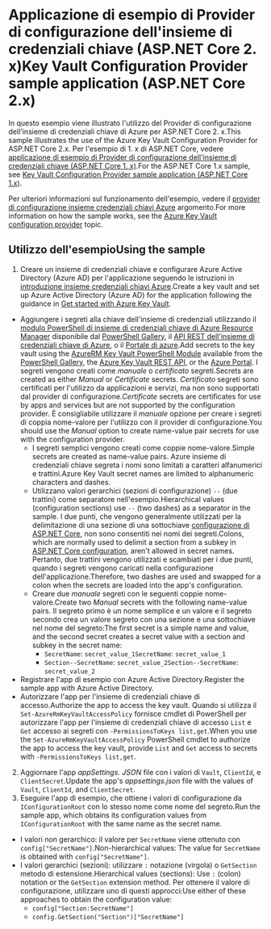 # <a name="key-vault-configuration-provider-sample-application-aspnet-core-2x"></a><span data-ttu-id="43fa9-101">Applicazione di esempio di Provider di configurazione dell'insieme di credenziali chiave (ASP.NET Core 2. x)</span><span class="sxs-lookup"><span data-stu-id="43fa9-101">Key Vault Configuration Provider sample application (ASP.NET Core 2.x)</span></span>

<span data-ttu-id="43fa9-102">In questo esempio viene illustrato l'utilizzo del Provider di configurazione dell'insieme di credenziali chiave di Azure per ASP.NET Core 2. x.</span><span class="sxs-lookup"><span data-stu-id="43fa9-102">This sample illustrates the use of the Azure Key Vault Configuration Provider for ASP.NET Core 2.x.</span></span> <span data-ttu-id="43fa9-103">Per l'esempio di 1. x di ASP.NET Core, vedere [applicazione di esempio di Provider di configurazione dell'insieme di credenziali chiave (ASP.NET Core 1. x)](https://github.com/aspnet/Docs/tree/master/aspnetcore/security/key-vault-configuration/samples/basic-sample/1.x).</span><span class="sxs-lookup"><span data-stu-id="43fa9-103">For the ASP.NET Core 1.x sample, see [Key Vault Configuration Provider sample application (ASP.NET Core 1.x)](https://github.com/aspnet/Docs/tree/master/aspnetcore/security/key-vault-configuration/samples/basic-sample/1.x).</span></span>

<span data-ttu-id="43fa9-104">Per ulteriori informazioni sul funzionamento dell'esempio, vedere il [provider di configurazione insieme credenziali chiavi Azure](xref:security/key-vault-configuration) argomento.</span><span class="sxs-lookup"><span data-stu-id="43fa9-104">For more information on how the sample works, see the [Azure Key Vault configuration provider](xref:security/key-vault-configuration) topic.</span></span>

## <a name="using-the-sample"></a><span data-ttu-id="43fa9-105">Utilizzo dell'esempio</span><span class="sxs-lookup"><span data-stu-id="43fa9-105">Using the sample</span></span>
1. <span data-ttu-id="43fa9-106">Creare un insieme di credenziali chiave e configurare Azure Active Directory (Azure AD) per l'applicazione seguendo le istruzioni in [introduzione insieme credenziali chiavi Azure](https://azure.microsoft.com/documentation/articles/key-vault-get-started/).</span><span class="sxs-lookup"><span data-stu-id="43fa9-106">Create a key vault and set up Azure Active Directory (Azure AD) for the application following the guidance in [Get started with Azure Key Vault](https://azure.microsoft.com/documentation/articles/key-vault-get-started/).</span></span>
  * <span data-ttu-id="43fa9-107">Aggiungere i segreti alla chiave dell'insieme di credenziali utilizzando il [modulo PowerShell di insieme di credenziali chiave di Azure Resource Manager](/powershell/module/azurerm.keyvault) disponibile dal [PowerShell Gallery](https://www.powershellgallery.com/packages/AzureRM.KeyVault), il [API REST dell'insieme di credenziali chiave di Azure](/rest/api/keyvault/), o il [Portale di azure](https://portal.azure.com/).</span><span class="sxs-lookup"><span data-stu-id="43fa9-107">Add secrets to the key vault using the [AzureRM Key Vault PowerShell Module](/powershell/module/azurerm.keyvault) available from the [PowerShell Gallery](https://www.powershellgallery.com/packages/AzureRM.KeyVault), the [Azure Key Vault REST API](/rest/api/keyvault/), or the [Azure Portal](https://portal.azure.com/).</span></span> <span data-ttu-id="43fa9-108">I segreti vengono creati come *manuale* o *certificato* segreti.</span><span class="sxs-lookup"><span data-stu-id="43fa9-108">Secrets are created as either *Manual* or *Certificate* secrets.</span></span> <span data-ttu-id="43fa9-109">*Certificato* segreti sono certificati per l'utilizzo da applicazioni e servizi, ma non sono supportati dal provider di configurazione.</span><span class="sxs-lookup"><span data-stu-id="43fa9-109">*Certificate* secrets are certificates for use by apps and services but are not supported by the configuration provider.</span></span> <span data-ttu-id="43fa9-110">È consigliabile utilizzare il *manuale* opzione per creare i segreti di coppia nome-valore per l'utilizzo con il provider di configurazione.</span><span class="sxs-lookup"><span data-stu-id="43fa9-110">You should use the *Manual* option to create name-value pair secrets for use with the configuration provider.</span></span>
    * <span data-ttu-id="43fa9-111">I segreti semplici vengono creati come coppie nome-valore.</span><span class="sxs-lookup"><span data-stu-id="43fa9-111">Simple secrets are created as name-value pairs.</span></span> <span data-ttu-id="43fa9-112">Azure insieme di credenziali chiave segreta i nomi sono limitati a caratteri alfanumerici e trattini.</span><span class="sxs-lookup"><span data-stu-id="43fa9-112">Azure Key Vault secret names are limited to alphanumeric characters and dashes.</span></span>
    * <span data-ttu-id="43fa9-113">Utilizzano valori gerarchici (sezioni di configurazione) `--` (due trattini) come separatore nell'esempio.</span><span class="sxs-lookup"><span data-stu-id="43fa9-113">Hierarchical values (configuration sections) use `--` (two dashes) as a separator in the sample.</span></span> <span data-ttu-id="43fa9-114">I due punti, che vengono generalmente utilizzati per la delimitazione di una sezione di una sottochiave [configurazione di ASP.NET Core](xref:fundamentals/configuration), non sono consentiti nei nomi dei segreti.</span><span class="sxs-lookup"><span data-stu-id="43fa9-114">Colons, which are normally used to delimit a section from a subkey in [ASP.NET Core configuration](xref:fundamentals/configuration), aren't allowed in secret names.</span></span> <span data-ttu-id="43fa9-115">Pertanto, due trattini vengono utilizzati e scambiati per i due punti, quando i segreti vengono caricati nella configurazione dell'applicazione.</span><span class="sxs-lookup"><span data-stu-id="43fa9-115">Therefore, two dashes are used and swapped for a colon when the secrets are loaded into the app's configuration.</span></span>
    * <span data-ttu-id="43fa9-116">Creare due *manuale* segreti con le seguenti coppie nome-valore.</span><span class="sxs-lookup"><span data-stu-id="43fa9-116">Create two *Manual* secrets with the following name-value pairs.</span></span> <span data-ttu-id="43fa9-117">Il segreto primo è un nome semplice e un valore e il segreto secondo crea un valore segreto con una sezione e una sottochiave nel nome del segreto:</span><span class="sxs-lookup"><span data-stu-id="43fa9-117">The first secret is a simple name and value, and the second secret creates a secret value with a section and subkey in the secret name:</span></span>
      * <span data-ttu-id="43fa9-118">`SecretName`: `secret_value_1`</span><span class="sxs-lookup"><span data-stu-id="43fa9-118">`SecretName`: `secret_value_1`</span></span>
      * <span data-ttu-id="43fa9-119">`Section--SecretName`: `secret_value_2`</span><span class="sxs-lookup"><span data-stu-id="43fa9-119">`Section--SecretName`: `secret_value_2`</span></span>
  * <span data-ttu-id="43fa9-120">Registrare l'app di esempio con Azure Active Directory.</span><span class="sxs-lookup"><span data-stu-id="43fa9-120">Register the sample app with Azure Active Directory.</span></span>
  * <span data-ttu-id="43fa9-121">Autorizzare l'app per l'insieme di credenziali chiave di accesso.</span><span class="sxs-lookup"><span data-stu-id="43fa9-121">Authorize the app to access the key vault.</span></span> <span data-ttu-id="43fa9-122">Quando si utilizza il `Set-AzureRmKeyVaultAccessPolicy` fornisce cmdlet di PowerShell per autorizzare l'app per l'insieme di credenziali chiave di accesso `List` e `Get` accesso ai segreti con `-PermissionsToKeys list,get`.</span><span class="sxs-lookup"><span data-stu-id="43fa9-122">When you use the `Set-AzureRmKeyVaultAccessPolicy` PowerShell cmdlet to authorize the app to access the key vault, provide `List` and `Get` access to secrets with `-PermissionsToKeys list,get`.</span></span>
2. <span data-ttu-id="43fa9-123">Aggiornare l'app *appSettings. JSON* file con i valori di `Vault`, `ClientId`, e `ClientSecret`.</span><span class="sxs-lookup"><span data-stu-id="43fa9-123">Update the app's *appsettings.json* file with the values of `Vault`, `ClientId`, and `ClientSecret`.</span></span>
3. <span data-ttu-id="43fa9-124">Eseguire l'app di esempio, che ottiene i valori di configurazione da `IConfigurationRoot` con lo stesso nome come nome del segreto.</span><span class="sxs-lookup"><span data-stu-id="43fa9-124">Run the sample app, which obtains its configuration values from `IConfigurationRoot` with the same name as the secret name.</span></span>
  * <span data-ttu-id="43fa9-125">I valori non gerarchico: il valore per `SecretName` viene ottenuto con `config["SecretName"]`.</span><span class="sxs-lookup"><span data-stu-id="43fa9-125">Non-hierarchical values: The value for `SecretName` is obtained with `config["SecretName"]`.</span></span>
  * <span data-ttu-id="43fa9-126">I valori gerarchici (sezioni): utilizzare `:` notazione (virgola) o `GetSection` metodo di estensione.</span><span class="sxs-lookup"><span data-stu-id="43fa9-126">Hierarchical values (sections): Use `:` (colon) notation or the `GetSection` extension method.</span></span> <span data-ttu-id="43fa9-127">Per ottenere il valore di configurazione, utilizzare uno di questi approcci:</span><span class="sxs-lookup"><span data-stu-id="43fa9-127">Use either of these approaches to obtain the configuration value:</span></span>
    * `config["Section:SecretName"]`
    * `config.GetSection("Section")["SecretName"]`
